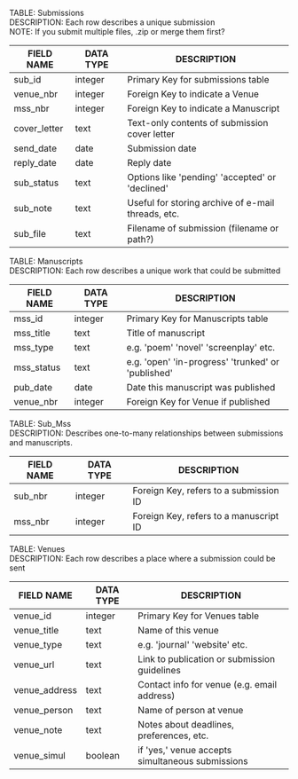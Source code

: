 

TABLE: Submissions  
DESCRIPTION: Each row describes a unique submission  
NOTE: If you submit multiple files, .zip or merge them first?  

| FIELD NAME      | DATA TYPE  | DESCRIPTION                                        |
|-----------------|------------|----------------------------------------------------|
| sub_id          | integer    | Primary Key for submissions table                  |
| venue_nbr       | integer    | Foreign Key to indicate a Venue                    |
| mss_nbr         | integer    | Foreign Key to indicate a Manuscript               |
| cover_letter    | text       | Text-only contents of submission cover letter      |
| send_date       | date       | Submission date                                    |
| reply_date      | date       | Reply date                                         |
| sub_status      | text       | Options like 'pending' 'accepted' or 'declined'    |
| sub_note        | text       | Useful for storing archive of e-mail threads, etc. |
| sub_file        | text       | Filename of submission (filename or path?)         |


TABLE: Manuscripts  
DESCRIPTION: Each row describes a unique work that could be submitted  

| FIELD NAME  | DATA TYPE  | DESCRIPTION                                         |
|-------------|------------|-----------------------------------------------------|
| mss_id      | integer    | Primary Key for Manuscripts table                   |
| mss_title   | text       | Title of manuscript                                 |
| mss_type    | text       | e.g. 'poem' 'novel' 'screenplay' etc.               |
| mss_status  | text       | e.g. 'open' 'in-progress' 'trunked' or 'published'  |
| pub_date    | date       | Date this manuscript was published                  |
| venue_nbr   | integer    | Foreign Key for Venue if published                  |


TABLE: Sub_Mss  
DESCRIPTION: Describes one-to-many relationships between submissions and manuscripts.  

| FIELD NAME  | DATA TYPE  | DESCRIPTION                                         |
|-------------|------------|-----------------------------------------------------|
| sub_nbr     | integer    | Foreign Key, refers to a submission ID              |
| mss_nbr     | integer    | Foreign Key, refers to a manuscript ID              |


TABLE: Venues  
DESCRIPTION: Each row describes a place where a submission could be sent  

| FIELD NAME    | DATA TYPE | DESCRIPTION                                         |
|---------------|-----------|-----------------------------------------------------|
| venue_id      | integer   | Primary Key for Venues table                        |
| venue_title   | text      | Name of this venue                                  |
| venue_type    | text      | e.g. 'journal' 'website' etc.                       |
| venue_url     | text      | Link to publication or submission guidelines        |
| venue_address | text      | Contact info for venue (e.g. email address)         |
| venue_person  | text      | Name of person at venue                             |
| venue_note    | text      | Notes about deadlines, preferences, etc.            |
| venue_simul   | boolean   | if 'yes,' venue accepts simultaneous submissions    |